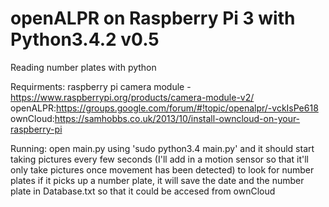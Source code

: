 # openALPR on Raspberry Pi 3 with Python3.4.2 v0.5
Reading number plates with python

Requirments:
raspberry pi camera module - https://www.raspberrypi.org/products/camera-module-v2/
openALPR:https://groups.google.com/forum/#!topic/openalpr/-vckIsPe618
ownCloud:https://samhobbs.co.uk/2013/10/install-owncloud-on-your-raspberry-pi

Running:
open main.py using 'sudo python3.4 main.py' and it should start taking pictures every few seconds (I'll add in a motion sensor so that it'll only take pictures once movement has been detected) to look for number plates
if it picks up a number plate, it will save the date and the number plate in Database.txt so that it could be accesed from ownCloud
